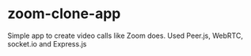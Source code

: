 # zoom-clone-app
Simple app to create video calls like Zoom does. Used Peer.js, WebRTC, socket.io and Express.js
